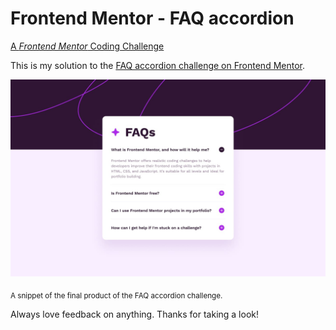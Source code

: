 # Frontend Mentor - FAQ accordion
[A <i>Frontend Mentor</i> Coding Challenge](https://www.frontendmentor.io/)

This is my solution to the [FAQ accordion challenge on Frontend Mentor](https://www.frontendmentor.io/challenges/faq-accordion-wyfFdeBwBz). 

![FAQ Accordion Final](https://github.com/gcmoony/faq-accordion/blob/main/design/desktop-design.jpg?raw=truev)

<sub>A snippet of the final product of the FAQ accordion challenge.</sub>

Always love feedback on anything. Thanks for taking a look!

